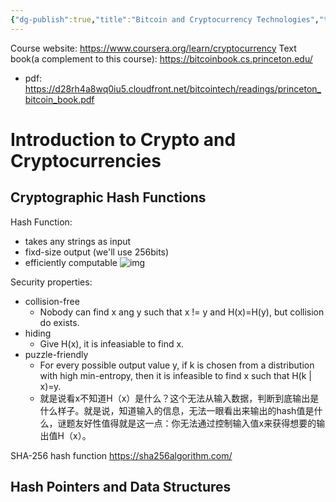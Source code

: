 ```yaml
---
{"dg-publish":true,"title":"Bitcoin and Cryptocurrency Technologies","tags":["Crypto"],"permalink":"/Open-Courses/Bitcoin and Cryptocurrency Technologies/","dgPassFrontmatter":true,"created":"2023-04-22T21:47:34.179+08:00","updated":"2023-04-23T13:49:11.282+08:00"}
---
```


Course website: https://www.coursera.org/learn/cryptocurrency 
Text book(a complement to this course): https://bitcoinbook.cs.princeton.edu/ 
- pdf: https://d28rh4a8wq0iu5.cloudfront.net/bitcointech/readings/princeton_bitcoin_book.pdf


# Introduction to Crypto and Cryptocurrencies

## Cryptographic Hash Functions

Hash Function: 
- takes any strings as input
- fixd-size output (we'll use 256bits)
- efficiently computable
![img](https://www.thesslstore.com/blog/wp-content/uploads/2018/12/Hashing-Example.png)

Security properties:
- collision-free
	- Nobody can find x ang y such that x != y and H(x)=H(y), but collision do exists.
- hiding
	- Give H(x), it is infeasiable to find x.
- puzzle-friendly
	- For every possible output value y, if k is chosen from a distribution with high min-entropy, then it is infeasible to find x such that H(k | x)=y.
	- 就是说看x不知道H（x）是什么？这个无法从输入数据，判断到底输出是什么样子。就是说，知道输入的信息，无法一眼看出来输出的hash值是什么，谜题友好性值得就是这一点：你无法通过控制输入值x来获得想要的输出值H（x）。

SHA-256 hash function
	https://sha256algorithm.com/


## Hash Pointers and Data Structures
